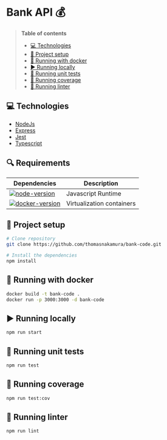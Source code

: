 # Bank API 💰

> **Table of contents**
> - [💻 Technologies](#technologies)
> - [🔨 Project setup](#project-setup)
> - [🐳 Running with docker](#running-docker)
> - [▶️ Running locally](#running-locally)
> - [🧪️ Running unit tests](#running-tests)
> - [🔬 Running coverage](#running-coverage)
> - [🧹 Running linter](#running-linter)

## <a name="requirements"></a> 💻  Technologies
* [NodeJs](https://nodejs.org/en/)
* [Express](https://expressjs.com/pt-br/)
* [Jest](https://jestjs.io/pt-BR/)
* [Typescript](https://www.typescriptlang.org/)

## <a name="requirements"></a> 🔍 Requirements
| Dependencies                                 | Description               |
| -------------------------------------------- | ------------------------- |
| [![node-version]][node-download]             | Javascript Runtime        |
| [![docker-version]][docker-download]         | Virtualization containers |

## <a name="project-setup"></a> 🔨 Project setup

```bash
# Clone repository
git clone https://github.com/thomasnakamura/bank-code.git
```

```bash
# Install the dependencies
npm install
```

## <a name="running-docker"></a> 🐳 Running with docker

```bash
docker build -t bank-code .
docker run -p 3000:3000 -d bank-code
```

## <a name="running-locally"></a> ▶️ Running locally

```bash
npm run start
```

## <a name="running-tests"></a> 🧪️ Running unit tests

```bash
npm run test
```

## <a name="running-coverage"></a> 🔬 Running coverage

```bash
npm run test:cov
```

## <a name="running-linter"></a> 🧹 Running linter

```bash
npm run lint
```


[node-download]: https://nodejs.org/download/release/v14.14.0/
[node-version]: https://img.shields.io/badge/node-latest-blue
[docker-download]: https://docs.docker.com/engine/install/
[docker-version]: https://img.shields.io/badge/docker-v14.x.x-blue
